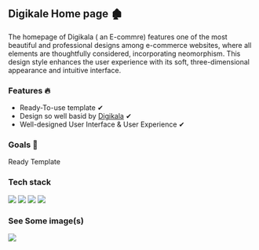 <h2>Digikale Home page  🏚 </h2>

<p>The homepage of Digikala ( an E-commre) features one of the most beautiful and professional designs among e-commerce websites, where all elements are thoughtfully considered, incorporating neomorphism. This design style enhances the user experience with its soft, three-dimensional appearance and intuitive interface.
</p>

<h3>Features 🔥</h3>

* Ready-To-use template  ✔
* Design so well basid by [Digikala](https://www.digikala.com/)  ✔
* Well-designed User Interface & User Experience  ✔

<h3>Goals  🎯</h3>

<p>Ready Template</p>



<h3>Tech stack</h3>



<p>
  <img  src="https://img.shields.io/badge/-HTML5-333333?style=flat&logo=HTML5" >
<img  src="https://img.shields.io/badge/-CSS-333333?style=flat&logo=CSS3&logoColor=1572B6" >
<img  src="https://img.shields.io/badge/-JavaScript-333333?style=flat&logo=javascript" >
<img  src="https://img.shields.io/badge/-Bootstrap-333333?style=flat&logo=bootstraplogoColor=563D7C" >
</p>



<h3>See Some image(s)</h3>
<a>
<img  src="www.png" >
</a>




